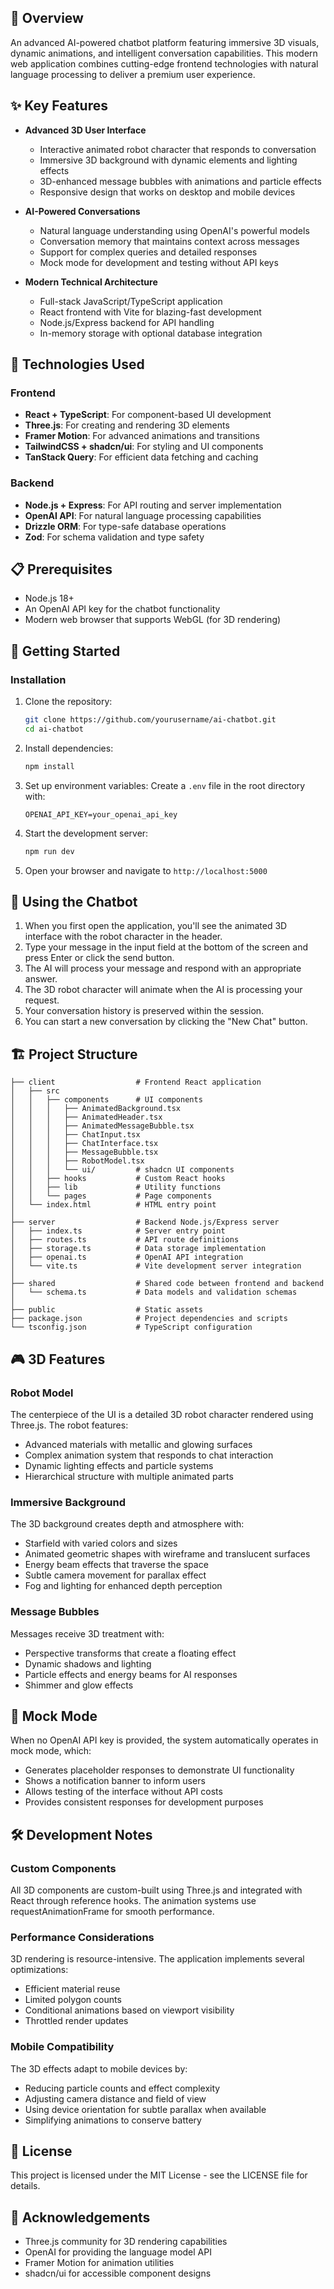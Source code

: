 ## 🤖 Overview

An advanced AI-powered chatbot platform featuring immersive 3D visuals, dynamic animations, and intelligent conversation capabilities. This modern web application combines cutting-edge frontend technologies with natural language processing to deliver a premium user experience.

## ✨ Key Features

- **Advanced 3D User Interface**
  - Interactive animated robot character that responds to conversation
  - Immersive 3D background with dynamic elements and lighting effects
  - 3D-enhanced message bubbles with animations and particle effects
  - Responsive design that works on desktop and mobile devices

- **AI-Powered Conversations**
  - Natural language understanding using OpenAI's powerful models
  - Conversation memory that maintains context across messages
  - Support for complex queries and detailed responses
  - Mock mode for development and testing without API keys

- **Modern Technical Architecture**
  - Full-stack JavaScript/TypeScript application
  - React frontend with Vite for blazing-fast development
  - Node.js/Express backend for API handling
  - In-memory storage with optional database integration

## 🔧 Technologies Used

### Frontend
- **React + TypeScript**: For component-based UI development
- **Three.js**: For creating and rendering 3D elements
- **Framer Motion**: For advanced animations and transitions
- **TailwindCSS + shadcn/ui**: For styling and UI components
- **TanStack Query**: For efficient data fetching and caching

### Backend
- **Node.js + Express**: For API routing and server implementation
- **OpenAI API**: For natural language processing capabilities
- **Drizzle ORM**: For type-safe database operations
- **Zod**: For schema validation and type safety

## 📋 Prerequisites

- Node.js 18+ 
- An OpenAI API key for the chatbot functionality
- Modern web browser that supports WebGL (for 3D rendering)

## 🚀 Getting Started

### Installation

1. Clone the repository:
   ```bash
   git clone https://github.com/yourusername/ai-chatbot.git
   cd ai-chatbot
   ```

2. Install dependencies:
   ```bash
   npm install
   ```

3. Set up environment variables:
   Create a `.env` file in the root directory with:
   ```
   OPENAI_API_KEY=your_openai_api_key
   ```

4. Start the development server:
   ```bash
   npm run dev
   ```

5. Open your browser and navigate to `http://localhost:5000`

## 💬 Using the Chatbot

1. When you first open the application, you'll see the animated 3D interface with the robot character in the header.
2. Type your message in the input field at the bottom of the screen and press Enter or click the send button.
3. The AI will process your message and respond with an appropriate answer.
4. The 3D robot character will animate when the AI is processing your request.
5. Your conversation history is preserved within the session.
6. You can start a new conversation by clicking the "New Chat" button.

## 🏗️ Project Structure

```
├── client                  # Frontend React application
│   ├── src
│   │   ├── components      # UI components
│   │   │   ├── AnimatedBackground.tsx
│   │   │   ├── AnimatedHeader.tsx
│   │   │   ├── AnimatedMessageBubble.tsx
│   │   │   ├── ChatInput.tsx
│   │   │   ├── ChatInterface.tsx
│   │   │   ├── MessageBubble.tsx
│   │   │   ├── RobotModel.tsx
│   │   │   └── ui/         # shadcn UI components
│   │   ├── hooks           # Custom React hooks
│   │   ├── lib             # Utility functions
│   │   └── pages           # Page components
│   └── index.html          # HTML entry point
│
├── server                  # Backend Node.js/Express server
│   ├── index.ts            # Server entry point
│   ├── routes.ts           # API route definitions
│   ├── storage.ts          # Data storage implementation
│   ├── openai.ts           # OpenAI API integration
│   └── vite.ts             # Vite development server integration
│
├── shared                  # Shared code between frontend and backend
│   └── schema.ts           # Data models and validation schemas
│
├── public                  # Static assets
├── package.json            # Project dependencies and scripts
└── tsconfig.json           # TypeScript configuration
```

## 🎮 3D Features

### Robot Model
The centerpiece of the UI is a detailed 3D robot character rendered using Three.js. The robot features:
- Advanced materials with metallic and glowing surfaces
- Complex animation system that responds to chat interaction
- Dynamic lighting effects and particle systems
- Hierarchical structure with multiple animated parts

### Immersive Background
The 3D background creates depth and atmosphere with:
- Starfield with varied colors and sizes
- Animated geometric shapes with wireframe and translucent surfaces
- Energy beam effects that traverse the space
- Subtle camera movement for parallax effect
- Fog and lighting for enhanced depth perception

### Message Bubbles
Messages receive 3D treatment with:
- Perspective transforms that create a floating effect
- Dynamic shadows and lighting
- Particle effects and energy beams for AI responses
- Shimmer and glow effects

## 🔄 Mock Mode

When no OpenAI API key is provided, the system automatically operates in mock mode, which:
- Generates placeholder responses to demonstrate UI functionality
- Shows a notification banner to inform users
- Allows testing of the interface without API costs
- Provides consistent responses for development purposes

## 🛠️ Development Notes

### Custom Components
All 3D components are custom-built using Three.js and integrated with React through reference hooks. The animation systems use requestAnimationFrame for smooth performance.

### Performance Considerations
3D rendering is resource-intensive. The application implements several optimizations:
- Efficient material reuse
- Limited polygon counts
- Conditional animations based on viewport visibility
- Throttled render updates

### Mobile Compatibility
The 3D effects adapt to mobile devices by:
- Reducing particle counts and effect complexity
- Adjusting camera distance and field of view
- Using device orientation for subtle parallax when available
- Simplifying animations to conserve battery

## 📝 License

This project is licensed under the MIT License - see the LICENSE file for details.

## 🙏 Acknowledgements

- Three.js community for 3D rendering capabilities
- OpenAI for providing the language model API
- Framer Motion for animation utilities
- shadcn/ui for accessible component designs
